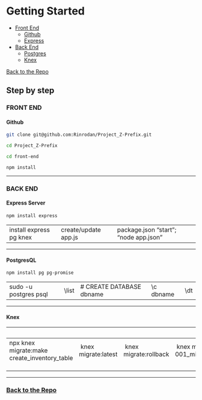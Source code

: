 # Getting Started


- [Front End](#front-end)
    - [Github](#github)
    - [Express](#express)
- [Back End](#back-end)
    - [Postgres](#postgresql)
    - [Knex](#knex)

[Back to the Repo](https://github.com/Rinrodan/Project_Z-Prefix/tree/main)


## Step by step

### FRONT END

#### Github

```bash
git clone git@github.com:Rinrodan/Project_Z-Prefix.git
```
```bash
cd Project_Z-Prefix
```
```bash
cd front-end
```
```bash
npm install
```
---




### BACK END

#### Express Server

```bash
npm install express
```

|   |   |   |
|---|---|---|
|install express pg knex|create/update app.js|package.json “start”; “node app.json”|

---
#### PostgresQL

```bash
npm install pg pg-promise
```
|   |   |   |   |   |
|---|---|---|---|---|
|sudo -u postgres psql|\list|# CREATE DATABASE dbname|\c dbname|\dt|

---

#### Knex

|   |   |   |   |   |
|---|---|---|---|---|
|npx knex migrate:make create_inventory_table    |  knex migrate:latest  |  knex migrate:rollback   |  knex migrate:up 001_migration_name.js   |  knex migrate:down 001_migration_name.js  | knex migrate:list | |  knex seed:make seed_name  | seed:run |  knex seed:run --specific=seed-filename.js –specific=another-seed-filename.js  |      alter user postgres with password 'postgres';   inventory-# TABLE tablename; |



---
### [Back to the Repo](https://github.com/Rinrodan/Project_Z-Prefix/tree/main)
